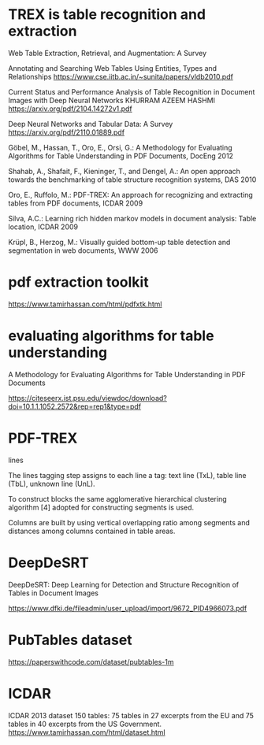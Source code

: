 
# TREX is table recognition and extraction

Web Table Extraction, Retrieval, and Augmentation: A Survey

Annotating and Searching Web Tables Using Entities, Types and Relationships
https://www.cse.iitb.ac.in/~sunita/papers/vldb2010.pdf

Current Status and Performance Analysis of Table Recognition in Document Images with Deep Neural Networks
KHURRAM AZEEM HASHMI
https://arxiv.org/pdf/2104.14272v1.pdf

Deep Neural Networks and Tabular Data: A Survey
https://arxiv.org/pdf/2110.01889.pdf

Göbel, M., Hassan, T., Oro, E., Orsi, G.: A Methodology for Evaluating Algorithms for Table Understanding in PDF Documents, DocEng 2012

Shahab, A., Shafait, F., Kieninger, T., and Dengel, A.: An open approach towards the benchmarking of table structure recognition systems, DAS 2010

Oro, E., Ruffolo, M.: PDF-TREX: An approach for recognizing and extracting tables from PDF documents, ICDAR 2009

Silva, A.C.: Learning rich hidden markov models in document analysis: Table location, ICDAR 2009

Krüpl, B., Herzog, M.: Visually guided bottom-up table detection and segmentation in web documents, WWW 2006

# pdf extraction toolkit

https://www.tamirhassan.com/html/pdfxtk.html

# evaluating algorithms for table understanding

A Methodology for Evaluating Algorithms for Table Understanding in PDF Documents

https://citeseerx.ist.psu.edu/viewdoc/download?doi=10.1.1.1052.2572&rep=rep1&type=pdf

# PDF-TREX

lines 

The lines tagging step assigns to each line a tag: text line (TxL), table line (TbL), unknown line (UnL). 

To construct blocks the same agglomerative hierarchical clustering algorithm [4] adopted for constructing segments is used. 

Columns are built by using vertical overlapping ratio among segments and distances among columns contained in table areas.

# DeepDeSRT

DeepDeSRT: Deep Learning for Detection and Structure Recognition of Tables in Document Images

https://www.dfki.de/fileadmin/user_upload/import/9672_PID4966073.pdf

# PubTables dataset

https://paperswithcode.com/dataset/pubtables-1m

# ICDAR

ICDAR 2013 dataset 150 tables: 75 tables in 27 excerpts from the EU and 75 tables in 40 excerpts from the US Government.
https://www.tamirhassan.com/html/dataset.html
